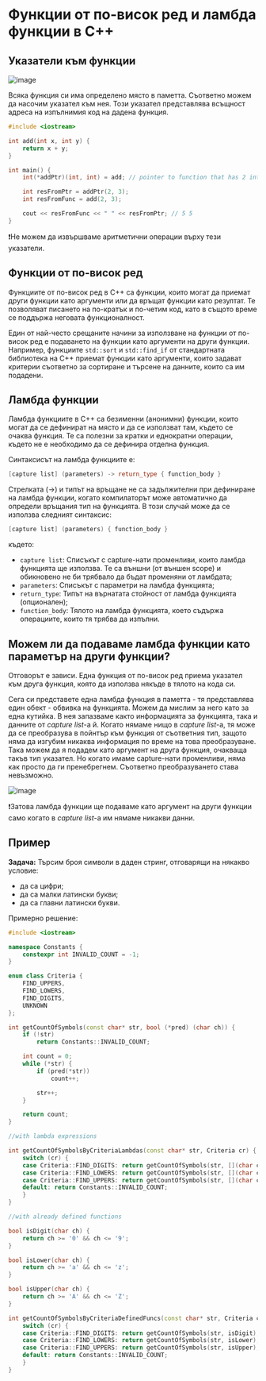 # Функции от по-висок ред и ламбда функции в C++

## Указатели към функции

![image](https://github.com/desiish/OOP_Pract_2023_2024/assets/115353472/ba159e4b-ec0b-4827-a498-ccd469ab60d1)

Всяка функция си има определено място в паметта. Съответно можем да насочим указател към нея. Този указател представлява всъщност адреса на изпълнимия код на дадена функция.
```c++
#include <iostream>

int add(int x, int y) {
    return x + y;
}

int main() {
    int(*addPtr)(int, int) = add; // pointer to function that has 2 integer arguments and returns an integer as a result

    int resFromPtr = addPtr(2, 3);
    int resFromFunc = add(2, 3);

    cout << resFromFunc << " " << resFromPtr; // 5 5
}
```
❗Не можем да извършваме аритметични операции върху тези указатели.

## Функции от по-висок ред

Функциите от по-висок ред в C++ са функции, които могат да приемат други функции като аргументи или да връщат функции като резултат. Те позволяват писането на по-кратък и по-четим код, като в същото време се поддържа неговата функционалност.

Един от най-често срещаните начини за използване на функции от по-висок ред е подаването на функции като аргументи на други функции. Например, функциите `std::sort` и `std::find_if` от стандартната библиотека на C++ приемат функции като аргументи, които задават критерии съответно за сортиране и търсене на данните, които са им подадени.

## Ламбда функции

Ламбда функциите в C++ са безименни (анонимни) функции, които могат да се дефинират на място и да се използват там, където се очаква функция. Те са полезни за кратки и еднократни операции, където не е необходимо да се дефинира отделна функция.

Синтаксисът на ламбда функциите е:
```c++
[capture list] (parameters) -> return_type { function_body }
```
Стрелката (->) и типът на връщане не са задължителни при дефиниране на ламбда функции, когато компилаторът може автоматично да определи връщания тип на функцията. В този случай може да се използва следният синтаксис:
```c++
[capture list] (parameters) { function_body }
```
където:
- `capture list`: Списъкът с capture-нати променливи, които ламбда функцията ще използва. Те са външни (от външен scope) и обикновено не би трябвало да бъдат променяни от ламбдата;
- `parameters`: Списъкът с параметри на ламбда функцията;
- `return_type`: Типът на върнатата стойност от ламбда функцията (опционален);
- `function_body`: Тялото на ламбда функцията, което съдържа операциите, които тя трябва да изпълни.


## Можем ли да подаваме ламбда функции като параметър на други функции?
Отговорът е зависи. Една функция от по-висок ред приема указател към друга функция, която да използва някъде в тялото на кода си. 

Сега си представете една ламбда функция в паметта - тя представлява един обект - обвивка на функцията. Можем да мислим за него като за една кутийка. В нея запазваме както информацията за функцията, така и данните от *capture list*-a й. Когато нямаме нищо в *capture list*-а, тя може да се преобразува в пойнтър към функция от съответния тип, защото няма да изгубим никаква информация по време на това преобразуване. Така можем да я подадем като аргумент на друга функция, очакваща такъв тип указател. Но когато имаме capture-нати променливи, няма как просто да ги пренебрегнем. Съответно преобразуването става невъзможно.

![image](https://github.com/desiish/oop_tasks/assets/115353472/b50deece-aec9-4d55-848f-8f4dbc923181)

❗Затова ламбда функции ще подаваме като аргумент на други функции само когато в *capture list*-a им нямаме никакви данни.

## Пример
**Задача:** Търсим броя символи в даден стринг, отговарящи на някакво условие:
- да са цифри;
- да са малки латински букви;
- да са главни латински букви.

Примерно решение:
```c++
#include <iostream>

namespace Constants {
    constexpr int INVALID_COUNT = -1;
}

enum class Criteria {
    FIND_UPPERS, 
    FIND_LOWERS,
    FIND_DIGITS,
    UNKNOWN
};

int getCountOfSymbols(const char* str, bool (*pred) (char ch)) {
    if (!str)
        return Constants::INVALID_COUNT;

    int count = 0;
    while (*str) {
        if (pred(*str))
            count++;

        str++;
    }

    return count;
}

//with lambda expressions

int getCountOfSymbolsByCriteriaLambdas(const char* str, Criteria cr) {
    switch (cr) {
    case Criteria::FIND_DIGITS: return getCountOfSymbols(str, [](char ch) {return ch >= '0' && ch <= '9'; });
    case Criteria::FIND_LOWERS: return getCountOfSymbols(str, [](char ch) {return ch >= 'a' && ch <= 'z'; });
    case Criteria::FIND_UPPERS: return getCountOfSymbols(str, [](char ch) {return ch >= 'A' && ch <= 'Z'; });
    default: return Constants::INVALID_COUNT;
    }
}

//with already defined functions

bool isDigit(char ch) {
    return ch >= '0' && ch <= '9';
}

bool isLower(char ch) {
    return ch >= 'a' && ch <= 'z';
}

bool isUpper(char ch) {
    return ch >= 'A' && ch <= 'Z';
}

int getCountOfSymbolsByCriteriaDefinedFuncs(const char* str, Criteria cr) {
    switch (cr) {
    case Criteria::FIND_DIGITS: return getCountOfSymbols(str, isDigit);
    case Criteria::FIND_LOWERS: return getCountOfSymbols(str, isLower);
    case Criteria::FIND_UPPERS: return getCountOfSymbols(str, isUpper);
    default: return Constants::INVALID_COUNT;
    }
}
```

